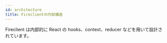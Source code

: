 ```yaml
---
id: architecture
title: Fireclientの内部構造
---
```


Fireclient は内部的に React の hooks、context、reducer などを用いて設計されています。

